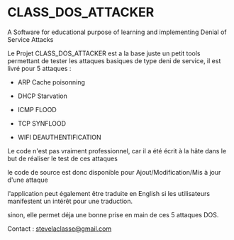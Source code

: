 # CLASS_DOS_ATTACKER
A Software for educational purpose of learning and implementing Denial of Service Attacks

Le Projet CLASS_DOS_ATTACKER est a la base juste un petit tools permettant de tester les attaques basiques de type deni de service, il est livré pour 5 attaques :

- ARP Cache poisonning

- DHCP Starvation

- ICMP FLOOD

- TCP SYNFLOOD

- WIFI DEAUTHENTIFICATION

Le code n'est pas vraiment professionnel, car il a été écrit à la hâte dans le but de réaliser le test de ces attaques

le code de source est donc disponible pour Ajout/Modification/Mis à jour d'une attaque

l'application peut également être traduite en English si les utilisateurs manifestent un intérêt pour une traduction.

sinon, elle permet déja une bonne prise en main de ces 5 attaques DOS.

Contact : stevelaclasse@gmail.com
